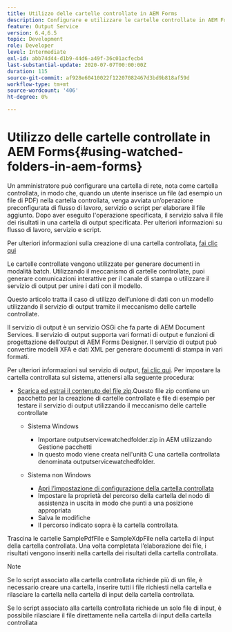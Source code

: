 ```yaml
---
title: Utilizzo delle cartelle controllate in AEM Forms
description: Configurare e utilizzare le cartelle controllate in AEM Forms
feature: Output Service
version: 6.4,6.5
topic: Development
role: Developer
level: Intermediate
exl-id: abb74d44-d1b9-44d6-a49f-36c01acfecb4
last-substantial-update: 2020-07-07T00:00:00Z
duration: 115
source-git-commit: af928e60410022f12207082467d3bd9b818af59d
workflow-type: tm+mt
source-wordcount: '406'
ht-degree: 0%

---
```


# Utilizzo delle cartelle controllate in AEM Forms{#using-watched-folders-in-aem-forms}

Un amministratore può configurare una cartella di rete, nota come cartella controllata, in modo che, quando un utente inserisce un file (ad esempio un file di PDF) nella cartella controllata, venga avviata un’operazione preconfigurata di flusso di lavoro, servizio o script per elaborare il file aggiunto. Dopo aver eseguito l&#39;operazione specificata, il servizio salva il file dei risultati in una cartella di output specificata. Per ulteriori informazioni su flusso di lavoro, servizio e script.

Per ulteriori informazioni sulla creazione di una cartella controllata, [fai clic qui](https://helpx.adobe.com/experience-manager/6-4/forms/using/Creating-Configure-watched-folder.html)

Le cartelle controllate vengono utilizzate per generare documenti in modalità batch. Utilizzando il meccanismo di cartelle controllate, puoi generare comunicazioni interattive per il canale di stampa o utilizzare il servizio di output per unire i dati con il modello.

Questo articolo tratta il caso di utilizzo dell’unione di dati con un modello utilizzando il servizio di output tramite il meccanismo delle cartelle controllate.

Il servizio di output è un servizio OSGi che fa parte di AEM Document Services. Il servizio di output supporta vari formati di output e funzioni di progettazione dell’output di AEM Forms Designer. Il servizio di output può convertire modelli XFA e dati XML per generare documenti di stampa in vari formati.

Per ulteriori informazioni sul servizio di output, [fai clic qui](https://helpx.adobe.com/aem-forms/6/output-service.html).
Per impostare la cartella controllata sul sistema, attenersi alla seguente procedura:
* [Scarica ed estrai il contenuto del file zip](assets/outputservicewatchedfolderkt.zip).Questo file zip contiene un pacchetto per la creazione di cartelle controllate e file di esempio per testare il servizio di output utilizzando il meccanismo delle cartelle controllate
   * Sistema Windows

      * Importare outputservicewatchedfolder.zip in AEM utilizzando Gestione pacchetti
      * In questo modo viene creata nell&#39;unità C una cartella controllata denominata outputservicewatchedfolder.
   * Sistema non Windows
      * [Apri l’impostazione di configurazione della cartella controllata](http://localhost:4502/crx/de/index.jsp#/etc/fd/watchfolder/config/outputservice)
      * Impostare la proprietà del percorso della cartella del nodo di assistenza in uscita in modo che punti a una posizione appropriata
      * Salva le modifiche
      * Il percorso indicato sopra è la cartella controllata.

Trascina le cartelle SamplePdfFile e SampleXdpFile nella cartella di input della cartella controllata. Una volta completata l’elaborazione dei file, i risultati vengono inseriti nella cartella dei risultati della cartella controllata.


>[!NOTE]
>
>Se lo script associato alla cartella controllata richiede più di un file, è necessario creare una cartella, inserire tutti i file richiesti nella cartella e rilasciare la cartella nella cartella di input della cartella controllata.
>
>Se lo script associato alla cartella controllata richiede un solo file di input, è possibile rilasciare il file direttamente nella cartella di input della cartella controllata
